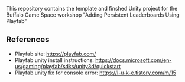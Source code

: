 This repository contains the template and finshed Unity project for the Buffalo Game Space workshop "Adding Persistent Leaderboards Using Playfab"

## References
- Playfab site: https://playfab.com/
- Playfab unity install instructions: https://docs.microsoft.com/en-us/gaming/playfab/sdks/unity3d/quickstart
- Playfab unity fix for console error: https://l-u-k-e.tistory.com/m/15